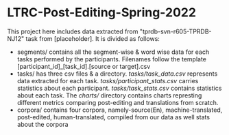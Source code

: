 # LTRC-Post-Editing-Spring-2022

This project here includes data extracted from "tprdb-svn-r605-TPRDB-NJ12" task from \[placeholder\]. It is divided as follows:
* segments/ contains all the segment-wise & word wise data for each tasks performed by the participants. Filenames follow the template \[participant_id\]_\[task_id\]\.[source or target]\.csv
* tasks/ has three csv files & a directory. *tasks/task_data.csv* represents data extracted for each task. *tasks/participant_stats.csv* carries statistics about each participant. *tasks/task_stats.csv* contains statistics about each task. The *charts/* directory contains charts represting different metrics comparing post-editing and translations from scratch.
* corpora/ contains four corpora, namely-source(En), machine-translated, post-edited, human-translated, compiled from our data as well stats about the corpora
